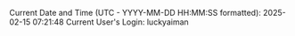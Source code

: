 Current Date and Time (UTC - YYYY-MM-DD HH:MM:SS formatted): 2025-02-15 07:21:48
Current User's Login: luckyaiman
